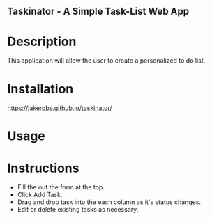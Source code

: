 ## Taskinator - A Simple Task-List Web App

# Description
This application will allow the user to create a personalized to do list.

# Installation
https://jakerobs.github.io/taskinator/

# Usage


# Instructions
* Fill the out the form at the top.
* Click Add Task.
* Drag and drop task into the each column as it's status changes.
* Edit or delete existing tasks as necessary. 
